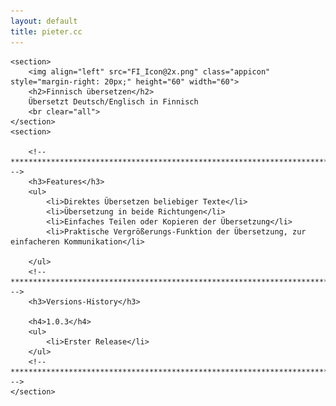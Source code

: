 ```yaml
---
layout: default
title: pieter.cc
---
```


<div id="content">

	<section>
		<img align="left" src="FI_Icon@2x.png" class="appicon" style="margin-right: 20px;" height="60" width="60">
		<h2>Finnisch übersetzen</h2>
		Übersetzt Deutsch/Englisch in Finnisch
		<br clear="all">
	</section>
	<section>

		<!-- ***************************************************************************** -->
		<h3>Features</h3>
		<ul>
			<li>Direktes Übersetzen beliebiger Texte</li>
			<li>Übersetzung in beide Richtungen</li>
			<li>Einfaches Teilen oder Kopieren der Übersetzung</li>
			<li>Praktische Vergrößerungs-Funktion der Übersetzung, zur einfacheren Kommunikation</li>

		</ul>
		<!-- ***************************************************************************** -->
		<h3>Versions-History</h3>

        <h4>1.0.3</h4>
        <ul>
			<li>Erster Release</li>
		</ul>
		<!-- ***************************************************************************** -->
	</section>
</div>
